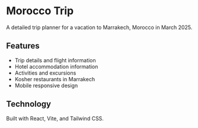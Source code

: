 # Morocco Trip

A detailed trip planner for a vacation to Marrakech, Morocco in March 2025.

## Features

- Trip details and flight information
- Hotel accommodation information
- Activities and excursions
- Kosher restaurants in Marrakech
- Mobile responsive design

## Technology

Built with React, Vite, and Tailwind CSS.